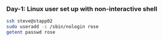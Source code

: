 ### Day-1: Linux user set up with non-interactive shell

```bash
ssh steve@stapp02
sudo useradd -s /sbin/nologin rose
getent passwd rose

```
